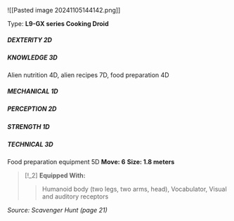 ![[Pasted image 20241105144142.png]]

Type: **L9-GX series Cooking Droid**
##### DEXTERITY 2D
##### KNOWLEDGE 3D
Alien nutrition 4D, alien recipes 7D, food preparation 4D
##### MECHANICAL 1D
##### PERCEPTION 2D
##### STRENGTH 1D
##### TECHNICAL 3D
Food preparation equipment 5D
**Move: 6**
**Size: 1.8 meters**

> [!_2] 
> **Equipped With:**
> > Humanoid body (two legs, two arms, head), Vocabulator, Visual and auditory receptors
> 

*Source: Scavenger Hunt (page 21)*